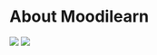 # About Moodilearn


<img src="https://github-readme-stats.vercel.app/api?username=moodilearn&show_icons=true&theme=transparent">

<img src="https://github-readme-stats.vercel.app/api/top-langs/?username=moodilearn&layout=compact"> 